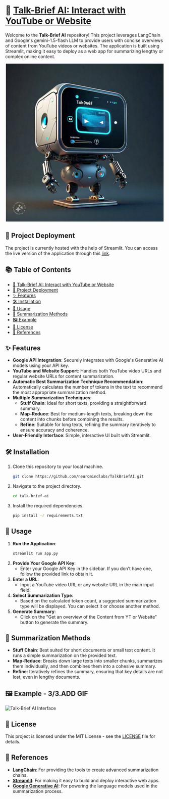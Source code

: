 # 🚀 [Talk-Brief AI: Interact with YouTube or Website](https://talkbriefai.streamlit.app/)

Welcome to the **Talk-Brief AI** repository! This project leverages LangChain and Google's gemini-1.5-flash LLM to provide users with concise overviews of content from YouTube videos or websites. The application is built using Streamlit, making it easy to deploy as a web app for summarizing lengthy or complex online content.
<div align="center">
  <img src="talk_brief_ai_summarize_youtube_videos_and_websites_with_ease.jpeg" alt="Project Image" width="500">
</div>

## 🔗 Project Deployment
The project is currently hosted with the help of Streamlit. You can access the live version of the application through this [link](https://talkbriefai.streamlit.app/).


## 📚 Table of Contents
- [🚀 Talk-Brief AI: Interact with YouTube or Website](#-talk-brief-ai-interact-with-youtube-or-website)
- [🔗 Project Deployment](#-project-deployment)
- [✨ Features](#-features)
- [🛠️ Installation](#-installation)
- [📄 Usage](#-usage)
- [🔄 Summarization Methods](#-summarization-methods)
- [🖼️ Example](#-example)
- [📜 License](#-license)
- [📄 References](#-references)


## ✨ Features

- **Google API Integration**: Securely integrates with Google's Generative AI models using your API key.
- **YouTube and Website Support**: Handles both YouTube video URLs and regular website URLs for content summarization.
- **Automatic Best Summarization Technique Recommendation**: Automatically calculates the number of tokens in the text to recommend the most appropriate summarization method.
- **Multiple Summarization Techniques**:
  - **Stuff Chain**: Ideal for short texts, providing a straightforward summary.
  - **Map-Reduce**: Best for medium-length texts, breaking down the content into chunks before combining the results.
  - **Refine**: Suitable for long texts, refining the summary iteratively to ensure accuracy and coherence.
- **User-Friendly Interface**: Simple, interactive UI built with Streamlit.

## 🛠️ Installation

1. Clone this repository to your local machine.
   ```bash
   git clone https://github.com/neuromindlabs/TalkBriefAI.git
   ```
2. Navigate to the project directory.
   ```bash
   cd talk-brief-ai
   ```
3. Install the required dependencies.
   ```bash
   pip install -r requirements.txt
   ```
   
## 📄 Usage

1. **Run the Application**:
   ```bash
   streamlit run app.py
   ```
2. **Provide Your Google API Key**:
   - Enter your Google API Key in the sidebar. If you don’t have one, follow the provided link to obtain it.
3. **Enter a URL**:
   - Input a YouTube video URL or any website URL in the main input field.
4. **Select Summarization Type**:
   - Based on the calculated token count, a suggested summarization type will be displayed. You can select it or choose another method.
5. **Generate Summary**:
   - Click on the "Get an overview of the Content from YT or Website" button to generate the summary.
  
## 🔄 Summarization Methods

- **Stuff Chain**: Best suited for short documents or small text content. It runs a simple summarization on the provided text.
- **Map-Reduce**: Breaks down large texts into smaller chunks, summarizes them individually, and then combines them into a cohesive summary.
- **Refine**: Iteratively refines the summary, ensuring that key details are not lost, even in lengthy documents.

## 🖼️ Example - 3/3.ADD GIF

![Talk-Brief AI Interface](https://your-image-link.com)

## 📜 License

This project is licensed under the MIT License - see the [LICENSE](LICENSE) file for details.

## 📄 References

- **[LangChain](https://www.langchain.com/)**: For providing the tools to create advanced summarization chains.
- **[Streamlit](https://streamlit.io/)**: For making it easy to build and deploy interactive web apps.
- **[Google Generative AI](https://ai.google.dev/aistudio)**: For powering the language models used in the summarization process.
